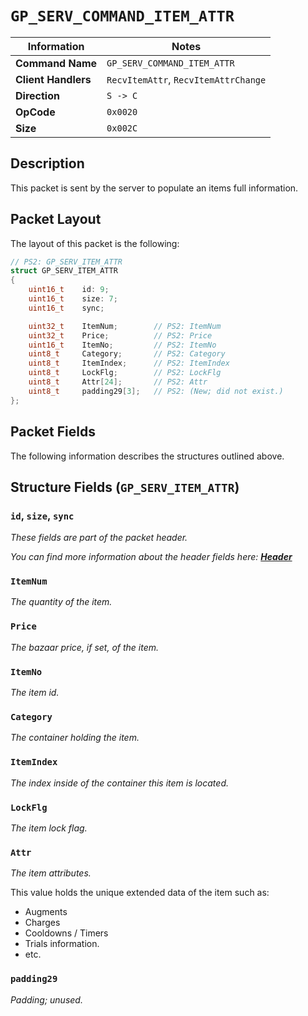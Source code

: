 # `GP_SERV_COMMAND_ITEM_ATTR`

| Information               | Notes |
|---                        |---    |
| **Command Name**          | `GP_SERV_COMMAND_ITEM_ATTR` |
| **Client Handlers**       | `RecvItemAttr`, `RecvItemAttrChange` |
| **Direction**             | `S -> C` |
| **OpCode**                | `0x0020` |
| **Size**                  | `0x002C` |

## Description

This packet is sent by the server to populate an items full information.

## Packet Layout

The layout of this packet is the following:

```cpp
// PS2: GP_SERV_ITEM_ATTR
struct GP_SERV_ITEM_ATTR
{
    uint16_t    id: 9;
    uint16_t    size: 7;
    uint16_t    sync;

    uint32_t    ItemNum;        // PS2: ItemNum
    uint32_t    Price;          // PS2: Price
    uint16_t    ItemNo;         // PS2: ItemNo
    uint8_t     Category;       // PS2: Category
    uint8_t     ItemIndex;      // PS2: ItemIndex
    uint8_t     LockFlg;        // PS2: LockFlg
    uint8_t     Attr[24];       // PS2: Attr
    uint8_t     padding29[3];   // PS2: (New; did not exist.)
};
```

## Packet Fields

The following information describes the structures outlined above.

## Structure Fields (`GP_SERV_ITEM_ATTR`)

### `id`, `size`, `sync`

_These fields are part of the packet header._

_You can find more information about the header fields here: [**Header**](/world/HEADER.md)_

### `ItemNum`

_The quantity of the item._

### `Price`

_The bazaar price, if set, of the item._

### `ItemNo`

_The item id._

### `Category`

_The container holding the item._

### `ItemIndex`

_The index inside of the container this item is located._

### `LockFlg`

_The item lock flag._

### `Attr`

_The item attributes._

This value holds the unique extended data of the item such as:

  - Augments
  - Charges
  - Cooldowns / Timers
  - Trials information.
  - etc.

### `padding29`

_Padding; unused._

